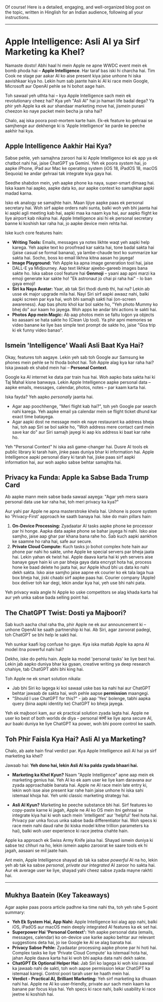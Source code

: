 Of course! Here is a detailed, engaging, and well-organized blog post on the topic, written in Hinglish for an Indian audience, following all your instructions.

***

# Apple Intelligence: Asli AI ya Sirf Marketing ka Khel?

Namaste dosto! Abhi haal hi mein Apple ne apne WWDC event mein ek bomb phoda hai – **Apple Intelligence**. Har taraf bas iski hi charcha hai. Tim Cook ne stage par aakar AI ko aise present kiya jaise unhone hi iska aavishkaar kiya ho. Lekin hum sab jaante hain ki AI ki race mein Google, Microsoft aur OpenAI pehle se hi bohot aage hain.

Toh sawaal yeh uthta hai – kya Apple Intelligence sach mein ek revolutionary cheez hai? Kya yeh "Asli AI" hai jo hamari life badal dega? Ya phir yeh Apple ka ek aur shandaar marketing move hai, jismein purani cheezon ko naye packet mein becha ja raha hai?

Chalo, aaj iska poora post-mortem karte hain. Ek-ek feature ko gehraai se samjhenge aur dekhenge ki is 'Apple Intelligence' ke parde ke peeche aakhir hai kya.

## Apple Intelligence Aakhir Hai Kya?

Sabse pehle, yeh samajhna zaroori hai ki Apple Intelligence koi ek app ya ek chatbot nahi hai, jaise ChatGPT ya Gemini. Yeh ek poora *system* hai, jo aapke iPhone, iPad aur Mac ke operating system (iOS 18, iPadOS 18, macOS Sequoia) ke andar gehraai tak integrate kiya gaya hai.

Seedhe shabdon mein, yeh aapke phone ka naya, super-smart dimaag hai. Iska kaam hai aapko, aapke data ko, aur aapke context ko samajhkar aapki madad karna.

Isko ek analogy se samajhte hain. Maan lijiye aapke paas ek personal secretary hai. Woh sirf aapke orders nahi sunta, balki woh yeh bhi jaanta hai ki aapki agli meeting kab hai, aapki maa ka naam kya hai, aur aapko flight ke liye airport kab nikalna hai. Apple Intelligence aisi hi ek personal secretary banne ki koshish kar raha hai, jo aapke device mein rehta hai.

Iske kuch core features hain:

-   **Writing Tools:** Emails, messages ya notes likhte waqt yeh aapki help karega. Yeh aapke text ko proofread kar sakta hai, tone badal sakta hai (jaise casual se formal banana), ya lambe-chaude text ko summarize kar sakta hai. Socho, boss ko email likhna kitna aasan ho jayega!
-   **Image Playground:** Yeh Apple ka apna image generation tool hai, jaise DALL-E ya Midjourney. Aap text likhkar ajeebo-gareeb images bana sakte ho. Iska sabse cool feature hai **Genmoji** – yaani aap apni marzi ka emoji generate kar sakte ho! "Ek astronaut jo chai pi raha hai" - lo ban gaya emoji!
-   **Siri ka Naya Avatar:** Yaar, ab tak Siri thodi dumb thi, hai na? Lekin ab usse ek major upgrade mila hai. Nayi Siri sirf aapki awaaz nahi, balki aapki screen par kya hai, woh bhi samajh sakti hai (on-screen awareness). Aap bas photo khol kar bol sakte ho, "Yeh photo Mummy ko bhej do" aur kaam ho jayega. Woh apps ke andar bhi actions le sakti hai.
-   **Photos App mein Magic:** Ab aap photos mein se faltu logon ya objects ko aasaani se hata sakte ho (Clean Up tool). Ya phir apni memories se video banane ke liye bas simple text prompt de sakte ho, jaise "Goa trip ki ek funny video banao".

## Ismein 'Intelligence' Waali Asli Baat Kya Hai?

Okay, features toh aagaye. Lekin yeh sab toh Google aur Samsung ke phones mein pehle se hi thoda bohot hai. Toh Apple alag kya kar raha hai? Iska jawaab ek shabd mein hai – **Personal Context**.

Google ka AI internet ke data par train hua hai. Woh aapko bata sakta hai ki Taj Mahal kisne banwaya. Lekin Apple Intelligence aapke personal data – aapke emails, messages, calendar, photos, notes – par kaam karta hai.

Iska fayda? Yeh aapko *personally* jaanta hai.

-   Agar aap poochhenge, "Meri flight kab hai?", toh yeh Google par search nahi karega. Yeh aapke email ya calendar mein se flight ticket dhund kar exact time batayega.
-   Agar aapki dost ne message mein ek naye restaurant ka address bheja hai, toh aap Siri se bol sakte ho, "Woh address mere contact card mein save kar do" aur Siri samajh jayegi ki aap kis address ki baat kar rahe ho.

Yeh "Personal Context" hi iska asli game-changer hai. Dusre AI tools ek public library ki tarah hain, jinke paas duniya bhar ki information hai. Apple Intelligence aapki personal diary ki tarah hai, jiske paas sirf aapki information hai, aur woh aapko sabse behtar samajhta hai.

## Privacy ka Funda: Apple ka Sabse Bada Trump Card

Ab aapke mann mein sabse bada sawaal aayega: "Agar yeh mera saara personal data use kar raha hai, toh meri privacy ka kya?"

Aur yahi par Apple ne apna masterstroke khela hai. Unhone is poore system ko 'Privacy-First' approach ke saath banaya hai. Iske do main pillars hain:

1.  **On-Device Processing:** Zyadaatar AI tasks aapke phone ke processor par hi honge. Aapka data aapke phone se bahar jayega hi nahi. Isko aise samjho, jaise aap ghar par khana bana rahe ho. Sab kuch aapki aankhon ke saamne ho raha hai, safe aur secure.
2.  **Private Cloud Compute:** Kuch tasks jo bohot complex hote hain aur phone par nahi ho sakte, unhe Apple ke special servers par bheja jaata hai. Lekin yahan ek twist hai. Apple daava karta hai ki yeh servers aise banaye gaye hain ki un par bheja gaya data encrypt hota hai, process hone ke baad delete ho jaata hai, aur Apple khud bhi us data ko nahi dekh sakta. Isko aise samjho jaise aapne ek courier ko ek tala laga hua box bheja hai, jiski chaabi sirf aapke paas hai. Courier company (Apple) box deliver toh kar degi, lekin andar kya hai, yeh use bhi nahi pata.

Yeh privacy wala angle hi Apple ko uske competitors se alag khada karta hai aur yeh unka sabse bada selling point hai.

## The ChatGPT Twist: Dosti ya Majboori?

Sab kuch aacha chal raha tha, phir Apple ne ek aur announcement ki – unhone OpenAI ke saath partnership ki hai. Ab Siri, agar zaroorat padegi, toh ChatGPT se bhi help le sakti hai.

Yeh sunkar kaafi log confuse ho gaye. Kya iska matlab Apple ka apna AI model itna powerful nahi hai?

Dekho, iske do pehlu hain. Apple ka model 'personal tasks' ke liye best hai. Lekin jab aapko duniya bhar ka gyaan, creative writing ya deep research chahiye, tab ChatGPT abhi bhi king hai.

Toh Apple ne ek smart solution nikala:
-   Jab bhi Siri ko lagega ki koi sawaal uske bas ka nahi hai aur ChatGPT behtar jawaab de sakta hai, woh pehle aapse **permission** maangegi.
-   "Should I use ChatGPT for this?" - jab aap 'Yes' bolenge, tabhi aapka query (bina aapki identity ke) ChatGPT ko bheja jayega.

Yeh ek majboori kam, aur ek practical solution zyada lagta hai. Apple ne user ko best of both worlds de diya – personal कामों ke liye apna secure AI, aur baaki duniya ke liye ChatGPT ka power, woh bhi poore control ke saath.

## Toh Phir Faisla Kya Hai? Asli AI ya Marketing?

Chalo, ab aate hain final verdict par. Kya Apple Intelligence asli AI hai ya sirf marketing ka khel?

Jawaab hai: **Yeh dono hai, lekin Asli AI ka palda zyada bhaari hai.**

-   **Marketing ka Khel Kyun?** Naam "Apple Intelligence" apne aap mein ek marketing genius hai. Yeh AI ko ek aam user ke liye kam daravana aur zyada approachable banata hai. Apple ne AI race mein late entry ki, lekin woh isse aise present kar rahe hain jaise unhone hi iska sahi istemaal khoja hai. Yeh unki classic marketing strategy hai.

-   **Asli AI Kyun?** Marketing ke peeche substance bhi hai. Sirf features ko copy-paste karne ki jagah, Apple ne AI ko OS mein itni gehraai se integrate kiya hai ki woh sach mein 'intelligent' aur 'helpful' feel hota hai. Privacy par unka focus unka sabse bada differentiator hai. Woh specs ki race mein nahi daud rahe (ki kiska model kitne trillion parameters ka hai), balki woh user experience ki race jeetna chahte hain.

Apple ka approach ek Swiss Army Knife jaisa hai. Shayad ismein duniya ki sabse tez chhuri na ho, lekin ismein aapko zaroorat ke saare tools ek hi jagah, aasaani se mil jaate hain.

Ant mein, Apple Intelligence shayad ab tak ka sabse *powerful* AI na ho, lekin yeh ab tak ka sabse *personal, private aur integrated* AI zaroor ho sakta hai. Aur ek average user ke liye, shayad yahi cheez sabse zyada mayne rakhti hai.

---

## Mukhya Baatein (Key Takeaways)

Agar aapke paas poora article padhne ka time nahi tha, toh yeh rahe 5-point summary:

-   **Yeh Ek System Hai, App Nahi:** Apple Intelligence koi alag app nahi, balki iOS, iPadOS aur macOS mein deeply integrated AI features ka ek set hai.
-   **Superpower Hai 'Personal Context':** Yeh aapke personal data (emails, messages, calendar) ko on-device use karke aapko behtar aur relevant suggestions deta hai, jo ise Google ke AI se alag banata hai.
-   **Privacy Sabse Pehle:** Zyadaatar processing aapke phone par hi hoti hai. Complex tasks ke liye 'Private Cloud Compute' ka istemaal hota hai, jahan Apple daava karta hai ki woh bhi aapka data nahi dekh sakte.
-   **ChatGPT Ek Optional Helper Hai:** Jab Siri ko lagega ki woh kisi sawaal ka jawaab nahi de sakti, toh woh aapse permission lekar ChatGPT ka istemaal karegi. Control poori tarah user ke haath mein hai.
-   **Verdict - Practical AI, Brilliant Marketing:** Yeh sirf marketing ka dhuaan nahi hai. Apple ne AI ko user-friendly, private aur sach mein kaam ka banane par focus kiya hai. Yeh specs ki race nahi, balki usability ki race jeetne ki koshish hai.
